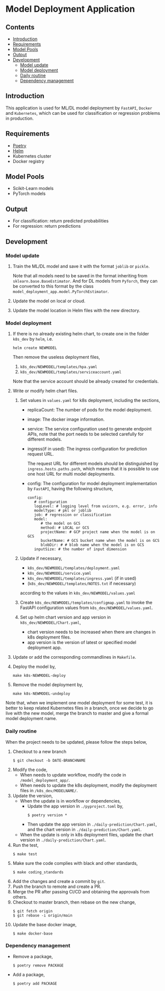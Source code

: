 # Model Deployment Application

## Contents

  - [Introduction](#introduction)
  - [Requirements](#requirements)
  - [Model Pools](#model-pools)
  - [Output](#output)
  - [Development](#development)
    - [Model update](#model-update)
    - [Model deployment](#model-deployment)
    - [Daily routine](#daily-routine)
    - [Dependency management](#dependency-management)

## Introduction

This application is used for ML/DL model deployment by `FastAPI`, `Docker` and `Kubernetes`, which can be used for classification or regression problems in production. 

## Requirements

* [Poetry](https://python-poetry.org/)
* [Helm](https://helm.sh/)
* Kubernetes cluster
* Docker registry

## Model Pools

* Scikit-Learn models
* PyTorch models

## Output

* For classification: return predicted probabilities
* For regression: return predictions

## Development

### Model update

1. Train the ML/DL model and save it with the format `joblib` or `pickle`. 

   Note that all models need to be saved in the format inheriting from 
   `sklearn.base.BaseEstimator`. And for DL models from `PyTorch`, they can be
   converted to this format by the class `model_deployment_app.model.PyTorchEstimator`.
2. Update the model on local or cloud.
3. Update the model location in Helm files with the new directory.

### Model deployment

1. If there is no already existing helm chart, to create one in the folder `k8s_dev` by `helm`, i.e.
   ```
   helm create NEWMODEL
   ```
   Then remove the useless deployment files, 
      1. `k8s_dev/NEWMODEL/templates/hpa.yaml`
      2. `k8s_dev/NEWMODEL/templates/serviceaccount.yaml`
   
   Note that the service account should be already created for credentials.
2. Write or modify helm chart files.
   1. Set values in `values.yaml` for k8s deployment, including the sections, 
      * replicaCount: The number of pods for the model deployment.
      * image: The docker image information.
      * service: The service configuration used to generate endpoint APIs, note that the port needs to be selected carefully for different models.
      * ingress(if in used): The ingress configuration for prediction request URL. 
        
        The request URL for different models should be distinguished by `ingress.hosts.paths.path`, which means that it is possible to use one host URL for multi model deployments.
      * config: The configuration for model deployment implementation by `FastAPI`, having the following structure,
         ```
         config:
            # configuration
            logLevel: # logging level from uvicorn, e.g. error, info
            modelType: # pkl or joblib
            job: # regression or classification
            model: 
               # the model on GCS
               method: # LOCAL or GCS
               projectName: # GCP project name when the model is on GCS
               bucketName: # GCS bucket name when the model is on GCS
               blobDir: # # blob name when the model is on GCS
            inputSize: # the number of input dimension
         ```
   2. Update if necessary,
      * `k8s_dev/NEWMODEL/templates/deployment.yaml`
      * `k8s_dev/NEWMODEL/service.yaml`
      * `k8s_dev/NEWMODEL/templates/ingress.yaml` (if in used)
      * (`k8s_dev/NEWMODEL/templates/NOTES.txt` if necessary)
      
      according to the values in `k8s_dev/NEWMODEL/values.yaml`
   3. Create `k8s_dev/NEWMODEL/templates/configmap.yaml` to invoke the FastAPI
      configuration values from `k8s_dev/NEWMODEL/values.yaml`.
   4. Set up helm chart version and app version in `k8s_dev/NEWMODEL/Chart.yaml`,
      * chart version needs to be increased when there are changes in k8s deployment files.
      * app version is the version of latest or specified model deployment app.
3. Update or add the corresponding commandlines in `Makefile`.
4. Deploy the model by,
   ```
   make k8s-NEWMODEL-deploy
   ```
5. Remove the model deployment by,
   ```
   make k8s-NEWMODEL-undeploy
   ```

Note that, when we implement one model deployment for some test, it is better to keep related Kubernetes files in a branch, once we decide to go live with the new model, merge the branch to master and give a formal model deployment name.

### Daily routine

When the project needs to be updated, please follow the steps below,

1. Checkout to a new branch
   ```
   $ git checkout -b DATE-BRANCHNAME
   ```
2. Modify the code,
   * When needs to update workflow, modify the code in `/model_deployment_app/`.
   * When needs to update the k8s deployment, modify the deployment files in `/k8s_dev/MODELNAME/`.
3. Update the version,
   * When the update is in workflow or dependencies, 
     * Update the app version in `./pyproject.toml` by,
       ```
       $ poetry version *
       ```
     * Then update the app version in `./daily-prediction/Chart.yaml`, and the chart version in `./daily-prediction/Chart.yaml`.
   * When the update is only in k8s deployment files, update the chart version in `./daily-prediction/Chart.yaml`.
4. Run the test,
   ```
   $ make test
   ```
5. Make sure the code complies with black and other standards,
   ```
   $ make coding_standards
   ```
6. Add the changes and create a commit by `git`.
7. Push the branch to remote and create a PR.
8. Merge the PR after passing CI/CD and obtaining the approvals from others.
9. Checkout to master branch, then rebase on the new change,
   ```
   $ git fetch origin
   $ git rebase -i origin/main
   ```
10. Update the base docker image,
    ```
    $ make docker-base
    ```

### Dependency management

* Remove a package, 
  ```
  $ poetry remove PACKAGE
  ```
* Add a package, 
  ```
  $ poetry add PACKAGE
  ```